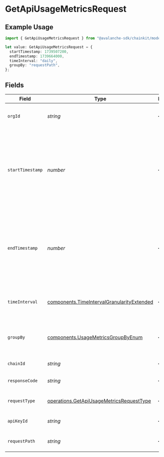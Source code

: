 # GetApiUsageMetricsRequest

## Example Usage

```typescript
import { GetApiUsageMetricsRequest } from "@avalanche-sdk/chainkit/models/operations";

let value: GetApiUsageMetricsRequest = {
  startTimestamp: 1739507200,
  endTimestamp: 1739664000,
  timeInterval: "daily",
  groupBy: "requestPath",
};
```

## Fields

| Field                                                                                                                   | Type                                                                                                                    | Required                                                                                                                | Description                                                                                                             | Example                                                                                                                 |
| ----------------------------------------------------------------------------------------------------------------------- | ----------------------------------------------------------------------------------------------------------------------- | ----------------------------------------------------------------------------------------------------------------------- | ----------------------------------------------------------------------------------------------------------------------- | ----------------------------------------------------------------------------------------------------------------------- |
| `orgId`                                                                                                                 | *string*                                                                                                                | :heavy_minus_sign:                                                                                                      | Organization ID to fetch usage metrics for                                                                              |                                                                                                                         |
| `startTimestamp`                                                                                                        | *number*                                                                                                                | :heavy_minus_sign:                                                                                                      | The start time of the range as a UNIX timestamp. The requested start time  will be rounded down to 0:00 UTC of the day. | 1739507200                                                                                                              |
| `endTimestamp`                                                                                                          | *number*                                                                                                                | :heavy_minus_sign:                                                                                                      | The end time of the range as a UNIX timestamp. The requested end time will be rounded down to 0:00 UTC of the day.      | 1739664000                                                                                                              |
| `timeInterval`                                                                                                          | [components.TimeIntervalGranularityExtended](../../models/components/timeintervalgranularityextended.md)                | :heavy_minus_sign:                                                                                                      | Time interval granularity for data aggregation                                                                          | daily                                                                                                                   |
| `groupBy`                                                                                                               | [components.UsageMetricsGroupByEnum](../../models/components/usagemetricsgroupbyenum.md)                                | :heavy_minus_sign:                                                                                                      | Query param for the criterion used for grouping metrics                                                                 | requestPath                                                                                                             |
| `chainId`                                                                                                               | *string*                                                                                                                | :heavy_minus_sign:                                                                                                      | Filter data by chain ID.                                                                                                |                                                                                                                         |
| `responseCode`                                                                                                          | *string*                                                                                                                | :heavy_minus_sign:                                                                                                      | Filter data by response status code.                                                                                    |                                                                                                                         |
| `requestType`                                                                                                           | [operations.GetApiUsageMetricsRequestType](../../models/operations/getapiusagemetricsrequesttype.md)                    | :heavy_minus_sign:                                                                                                      | Filter data by request type.                                                                                            |                                                                                                                         |
| `apiKeyId`                                                                                                              | *string*                                                                                                                | :heavy_minus_sign:                                                                                                      | Filter data by API key ID.                                                                                              |                                                                                                                         |
| `requestPath`                                                                                                           | *string*                                                                                                                | :heavy_minus_sign:                                                                                                      | Filter data by request path.                                                                                            |                                                                                                                         |